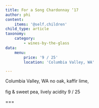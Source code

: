 ```yaml
---
title: For a Song Chardonnay ‘17
author: phi
content:
    items: '@self.children'
child_type: article
taxonomy:
    category:
        - wines-by-the-glass
data:
    menu:
        price: '9 / 25'
        location: 'Columbia Valley, WA'

---
```


<span class="loc">Columbia Valley, WA</span>
no oak,
kaffir lime,
<br></br>
fig & sweet pea,
lively acidity <span class="price">9 / 25</span>

===
